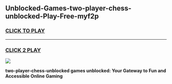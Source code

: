 
## Unblocked-Games-two-player-chess-unblocked-Play-Free-myf2p
<h3>
<a href="https://premium76.site?title=two-player-chess-unblocked&ref=21A">CLICK TO PLAY</a></h3>
<hr>

<h3>
<a href="https://premium76.site?title=two-player-chess-unblocked&ref=21A">CLICK 2 PLAY</a>
  
</h3>

<a href="https://premium76.site?title=two-player-chess-unblocked&ref=21A"><img src="https://clearcache.store/games.png"></a>


**two-player-chess-unblocked games unblocked: Your Gateway to Fun and Accessible Online Gaming**
